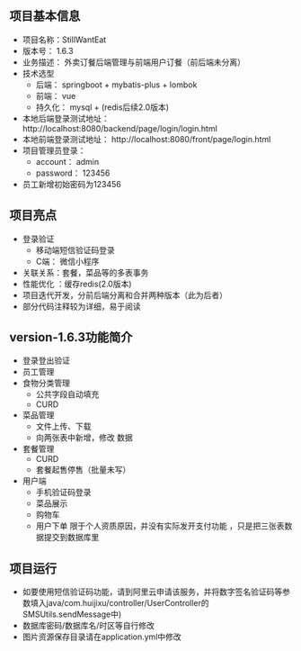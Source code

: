 ## 项目基本信息
- 项目名称：StillWantEat
- 版本号： 1.6.3
- 业务描述： 外卖订餐后端管理与前端用户订餐（前后端未分离）
- 技术选型 
    - 后端： springboot + mybatis-plus + lombok
    - 前端： vue
    - 持久化： mysql + (redis后续2.0版本)
- 本地后端登录测试地址： http://localhost:8080/backend/page/login/login.html
- 本地前端登录测试地址： http://localhost:8080/front/page/login.html
- 项目管理员登录：
  - account： admin
  - password： 123456
- 员工新增初始密码为123456

## 项目亮点
- 登录验证
  - 移动端短信验证码登录
  - C端： 微信小程序
- 关联关系：套餐，菜品等的多表事务
- 性能优化 ：缓存redis(2.0版本)
- 项目迭代开发，分前后端分离和合并两种版本（此为后者）
- 部分代码注释较为详细，易于阅读

## version-1.6.3功能简介
- 登录登出验证
- 员工管理
- 食物分类管理  
   - 公共字段自动填充
   - CURD
- 菜品管理
   - 文件上传、下载
   - 向两张表中新增，修改 数据
- 套餐管理
  - CURD
  - 套餐起售停售（批量未写）
- 用户端
   - 手机验证码登录
   - 菜品展示
   - 购物车
   - 用户下单
     限于个人资质原因，并没有实际发开支付功能 ，只是把三张表数据提交到数据库里

## 项目运行
- 如要使用短信验证码功能，请到阿里云申请该服务，并将数字签名验证码等参数填入java/com.huijixu/controller/UserController的SMSUtils.sendMessage中)
- 数据库密码/数据库名/时区等自行修改
- 图片资源保存目录请在application.yml中修改
